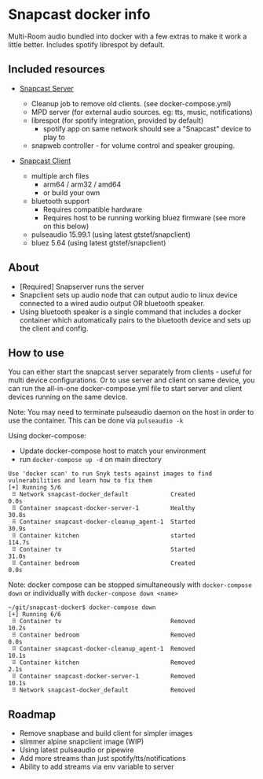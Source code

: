 # Snapcast docker info

Multi-Room audio bundled into docker with a few extras to make it work a little better. Includes spotify librespot by default.

## Included resources

* [Snapcast Server](snapserver/README.md)
  * Cleanup job to remove old clients. (see docker-compose.yml)
  * MPD server (for external audio sources. eg: tts, music, notifications)
  * librespot (for spotify integration, provided by default)
    * spotify app on same network should see a "Snapcast" device to play to
  * snapweb controller - for volume control and speaker grouping.

* [Snapcast Client](snapclient/README.md)
  * multiple arch files
    * arm64 / arm32 / amd64
    * or build your own
  * bluetooth support
    * Requires compatible hardware
    * Requires host to be running working bluez firmware (see more on this below)
  * pulseaudio 15.99.1 (using latest gtstef/snapclient)
  * bluez 5.64    (using latest gtstef/snapclient)

## About

* [Required] Snapserver runs the server
* Snapclient sets up audio node that can output audio to linux device connected to a wired audio output OR bluetooth speaker.
* Using bluetooth speaker is a single command that includes a docker container which automatically pairs to the bluetooth device and sets up the client and config.

## How to use

You can either start the snapcast server separately from clients - useful for
multi device configurations. Or to use server and client on same device, you can
run the all-in-one docker-compose.yml file to start server and client devices
running on the same device.

Note: You may need to terminate pulseaudio daemon on the host in order to use the container. This can be done via `pulseaudio -k`

 Using docker-compose:

* Update docker-compose host to match your environment
* run `docker-compose up -d` on main directory

```
Use 'docker scan' to run Snyk tests against images to find vulnerabilities and learn how to fix them
[+] Running 5/6
 ⠿ Network snapcast-docker_default            Created                                                                                                                                                         0.0s
 ⠿ Container snapcast-docker-server-1         Healthy                                                                                                                                                        30.8s
 ⠿ Container snapcast-docker-cleanup_agent-1  Started                                                                                                                                                        30.9s
 ⠿ Container kitchen                          started                                                                                                                                                       114.7s
 ⠿ Container tv                               Started                                                                                                                                                        31.0s
 ⠿ Container bedroom                          Created                                                                                                                                                         0.0s
```

Note: docker compose can be stopped simultaneously with `docker-compose down` or individually with `docker-compose down <name>`

```
~/git/snapcast-docker$ docker-compose down
[+] Running 6/6
 ⠿ Container tv                               Removed                                                                                                                                                        10.2s
 ⠿ Container bedroom                          Removed                                                                                                                                                         0.0s
 ⠿ Container snapcast-docker-cleanup_agent-1  Removed                                                                                                                                                        10.1s
 ⠿ Container kitchen                          Removed                                                                                                                                                         2.1s
 ⠿ Container snapcast-docker-server-1         Removed                                                                                                                                                        10.1s
 ⠿ Network snapcast-docker_default            Removed
```

## Roadmap

* Remove snapbase and build client for simpler images
* slimmer alpine snapclient image (WIP)
* Using latest pulseaudio or pipewire
* Add more streams than just spotify/tts/notifications
* Ability to add streams via env variable to server
